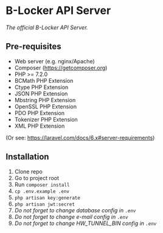 # B-Locker API Server

_The official B-Locker API Server._


## Pre-requisites

- Web server (e.g. nginx/Apache)
- Composer (https://getcomposer.org)
- PHP >= 7.2.0
- BCMath PHP Extension
- Ctype PHP Extension
- JSON PHP Extension
- Mbstring PHP Extension
- OpenSSL PHP Extension
- PDO PHP Extension
- Tokenizer PHP Extension
- XML PHP Extension

(Or see: https://laravel.com/docs/6.x#server-requirements)


## Installation

1. Clone repo
1. Go to project root
1. Run `composer install`
1. `cp .env.example .env`
1. `php artisan key:generate`
1. `php artisan jwt:secret`
1. _Do not forget to change database config in `.env`_
1. _Do not forget to change e-mail config in `.env`_
1. _Do not forget to change HW_TUNNEL_BIN config in `.env`_
